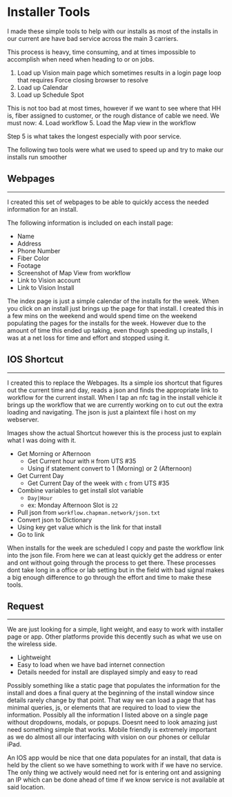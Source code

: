 # Installer Tools

I made these simple tools to help with our installs as most of the installs in our current are have bad service across the main 3 carriers.

This process is heavy, time consuming, and at times impossible to accomplish when need when heading to or on jobs.
1. Load up Vision main page which sometimes results in a login page loop that requires Force closing browser to resolve
2. Load up Calendar
3. Load up Schedule Spot

This is not too bad at most times, however if we want to see where that HH is, fiber assigned to customer, or the rough distance of cable we need. We must now:
4. Load workflow
5. Load the Map view in the workflow

Step 5 is what takes the longest especially with poor service.

The following two tools were what we used to speed up and try to make our installs run smoother

## Webpages
---
I created this set of webpages to be able to quickly access the needed information for an install.

The following information is included on each install page:
- Name
- Address
- Phone Number
- Fiber Color
- Footage
- Screenshot of Map View from workflow
- Link to Vision account
- Link to Vision Install

The index page is just a simple calendar of the installs for the week. When you click on an install just brings up the page for that install. I created this in a few mins on the weekend and would spend time on the weekend populating the pages for the installs for the week. However due to the amount of time this ended up taking, even though speeding up installs, I was at a net loss for time and effort and stopped using it.

## IOS Shortcut
---
I created this to replace the Webpages. Its a simple ios shortcut that figures out the current time and day, reads a json and finds the appropriate link to workflow for the current install. When I tap an nfc tag in the install vehicle it brings up the workflow that we are currently working on to cut out the extra loading and navigating. The json is just a plaintext file i host on my webserver.

Images show the actual Shortcut however this is the process just to explain what I was doing with it.

- Get Morning or Afternoon
    - Get Current hour with `H` from UTS #35
    - Using if statement convert to 1 (Morning) or 2 (Afternoon)
- Get Current Day
    - Get Current Day of the week with `c` from UTS #35
- Combine variables to get install slot variable
    - `Day|Hour`
    - ex: Monday Afternoon Slot is `22`
- Pull json from `workflow.chapman.network/json.txt`
- Convert json to Dictionary
- Using key get value which is the link for that install
- Go to link

When installs for the week are scheduled I copy and paste the workflow link into the json file. From here we can at least quickly get the address or enter and ont without going through the process to get there. These processes dont take long in a office or lab setting but in the field with bad signal makes a big enough difference to go through the effort and time to make these tools.

## Request
---
We are just looking for a simple, light weight, and easy to work with installer page or app. Other platforms provide this decently such as what we use on the wireless side.

- Lightweight
- Easy to load when we have bad internet connection
- Details needed for install are displayed simply and easy to read

Possibly something like a static page that populates the information for the install and does a final query at the beginning of the install window since details rarely change by that point. That way we can load a page that has minimal queries, js, or elements that are required to load to view the information. Possibly all the information I listed above on a single page without dropdowns, modals, or popups. Doesnt need to look amazing just need something simple that works. Mobile friendly is extremely important as we do almost all our interfacing with vision on our phones or cellular iPad.

An IOS app would be nice that one data populates for an install, that data is held by the client so we have something to work with if we have no service. The only thing we actively would need net for is entering ont and assigning an IP which can be done ahead of time if we know service is not available at said location.